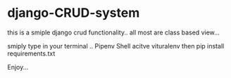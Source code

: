 # django-CRUD-system

this is a smiple django crud functionality..
all most are class based view...

smiply type in your terminal .. Pipenv Shell acitve vituralenv 
then pip install requirements.txt 

Enjoy...
